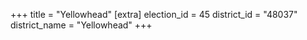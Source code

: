 +++
title = "Yellowhead"
[extra]
election_id = 45
district_id = "48037"
district_name = "Yellowhead"
+++
